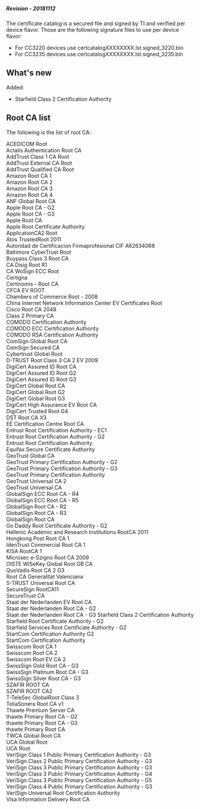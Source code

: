 ##### Revision - 20181112  

The certificate catalog is a secured file and signed by TI and verified per device flavor.
Those are the following  signature files to use per device flavor:

* For CC3220 devices use certcatalogXXXXXXXX.lst.signed_3220.bin  
* For CC3235 devices use certcatalogXXXXXXXX.lst.signed_3235.bin

## What's new
Added: 

- Starfield Class 2 Certification Authority 

## Root CA list
The following is the list of root CA:  

ACEDICOM Root  
Actalis Authentication Root CA  
AddTrust Class 1 CA Root  
AddTrust External CA Root  
AddTrust Qualified CA Root  
Amazon Root CA 1  
Amazon Root CA 2  
Amazon Root CA 3  
Amazon Root CA 4  
ANF Global Root CA  
Apple Root CA - G2  
Apple Root CA - G3  
Apple Root CA  
Apple Root Certificate Authority  
ApplicationCA2 Root  
Atos TrustedRoot 2011  
Autoridad de Certificacion Firmaprofesional CIF A62634068  
Baltimore CyberTrust Root  
Buypass Class 3 Root CA  
CA Disig Root R1  
CA WoSign ECC Root  
Certigna  
Certinomis - Root CA  
CFCA EV ROOT  
Chambers of Commerce Root - 2008  
China Internet Network Information Center EV Certificates Root  
Cisco Root CA 2048  
Class 2 Primary CA  
COMODO Certification Authority  
COMODO ECC Certification Authority  
COMODO RSA Certification Authority  
ComSign Global Root CA  
ComSign Secured CA  
Cybertrust Global Root  
D-TRUST Root Class 3 CA 2 EV 2009  
DigiCert Assured ID Root CA  
DigiCert Assured ID Root G2  
DigiCert Assured ID Root G3  
DigiCert Global Root CA  
DigiCert Global Root G2  
DigiCert Global Root G3  
DigiCert High Assurance EV Root CA  
DigiCert Trusted Root G4  
DST Root CA X3  
EE Certification Centre Root CA  
Entrust Root Certification Authority - EC1  
Entrust Root Certification Authority - G2  
Entrust Root Certification Authority  
Equifax Secure Certificate Authority  
GeoTrust Global CA  
GeoTrust Primary Certification Authority - G2  
GeoTrust Primary Certification Authority - G3  
GeoTrust Primary Certification Authority  
GeoTrust Universal CA 2  
GeoTrust Universal CA  
GlobalSign ECC Root CA - R4  
GlobalSign ECC Root CA - R5  
GlobalSign Root CA - R2  
GlobalSign Root CA - R3  
GlobalSign Root CA  
Go Daddy Root Certificate Authority - G2  
Hellenic Academic and Research Institutions RootCA 2011  
Hongkong Post Root CA 1  
IdenTrust Commercial Root CA 1  
KISA RootCA 1  
Microsec e-Szigno Root CA 2009  
OISTE WISeKey Global Root GB CA  
QuoVadis Root CA 2 G3  
Root CA Generalitat Valenciana  
S-TRUST Universal Root CA  
SecureSign RootCA11  
SecureTrust CA  
Staat der Nederlanden EV Root CA  
Staat der Nederlanden Root CA - G2  
Staat der Nederlanden Root CA - G3
Starfield Class 2 Certification Authority  
Starfield Root Certificate Authority - G2  
Starfield Services Root Certificate Authority - G2  
StartCom Certification Authority G2  
StartCom Certification Authority  
Swisscom Root CA 1  
Swisscom Root CA 2  
Swisscom Root EV CA 2  
SwissSign Gold Root CA - G3  
SwissSign Platinum Root CA - G3  
SwissSign Silver Root CA - G3  
SZAFIR ROOT CA  
SZAFIR ROOT CA2  
T-TeleSec GlobalRoot Class 3  
TeliaSonera Root CA v1  
Thawte Premium Server CA  
thawte Primary Root CA - G2  
thawte Primary Root CA - G3  
thawte Primary Root CA  
TWCA Global Root CA  
UCA Global Root  
UCA Root  
VeriSign Class 1 Public Primary Certification Authority - G3  
VeriSign Class 2 Public Primary Certification Authority - G3  
VeriSign Class 3 Public Primary Certification Authority - G3  
VeriSign Class 3 Public Primary Certification Authority - G4  
VeriSign Class 3 Public Primary Certification Authority - G5  
VeriSign Class 4 Public Primary Certification Authority - G3  
VeriSign Universal Root Certification Authority  
Visa Information Delivery Root CA  
